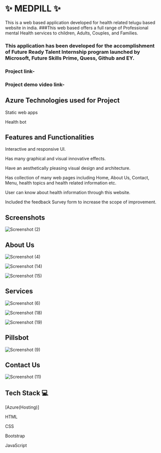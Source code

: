 # ✨ MEDPILL ✨

This is a web based application developed for health related telugu based website in india.
###This web based offers a full range of Professional mental Health services to children, Adults, Couples, and Families. 

### This application has been developed for the accomplishment of Future Ready Talent Internship program launched by Microsoft, Future Skills Prime, Quess, Github and EY.
### Project link-

### Project demo video link-

## Azure Technologies used for Project
  Static web apps
  
  Health bot
  
## Features and Functionalities
  Interactive and responsive UI.
  
  Has many graphical and visual innovative effects.
  
  Have an aesthetically pleasing visual design and architecture.
  
  Has collection of many web pages including Home, About Us, Contact, Menu, health topics and health related information etc.
  
  User can know about health information through this website.
  
  Included the feedback Survey form to increase the scope of improvement.

## Screenshots
![Screenshot (2)](https://github.com/20A31A04T2/medicalpill/assets/124042741/e315a239-ca8b-4e75-8b56-138a7b0068b4)

## About Us
![Screenshot (4)](https://github.com/20A31A04T2/medicalpill/assets/124042741/68b14f7b-6c4c-40ab-bcf4-8bbff5d38866)

![Screenshot (14)](https://github.com/20A31A04T2/medicalpill/assets/124042741/b5e64a74-618e-4128-b5d9-cb0721078df6)

![Screenshot (15)](https://github.com/20A31A04T2/medicalpill/assets/124042741/c0def8a6-ddaa-4ee3-9d6f-005fbf402838)

## Services
![Screenshot (6)](https://github.com/20A31A04T2/medicalpill/assets/124042741/b42454d0-cd5c-487b-9801-382839ce5b03)

![Screenshot (18)](https://github.com/20A31A04T2/medicalpill/assets/124042741/39ed006f-83b4-44b5-af19-c0c373b420fd)

![Screenshot (19)](https://github.com/20A31A04T2/medicalpill/assets/124042741/c8d8d753-f93f-4f1b-94f5-139bd15bfddf)

## Pillsbot
![Screenshot (9)](https://github.com/20A31A04T2/medicalpill/assets/124042741/4e7f3d66-53a3-45b8-a1c8-67732e765b89)

## Contact Us
![Screenshot (11)](https://github.com/20A31A04T2/medicalpill/assets/124042741/65320acb-2238-4ee6-a8a8-2a2ce8b77bde)

## Tech Stack 💻
[Azure(Hosting)]

HTML

CSS

Bootstrap

JavaScript






